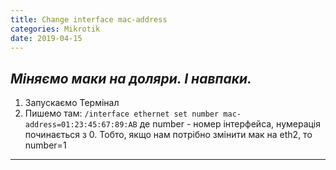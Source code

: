 ```yaml
---
title: Change interface mac-address
categories: Mikrotik
date: 2019-04-15
---
```


_Міняємо маки на доляри. І навпаки._
-----

1. Запускаємо Термінал
2. Пишемо там:
`/interface ethernet set number mac-address=01:23:45:67:89:AB`
де number - номер інтерфейса, нумерація починається з 0. Тобто, якщо нам потрібно змінити мак на eth2, то number=1
-----